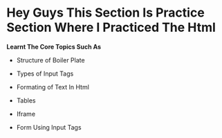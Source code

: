 # Hey Guys This Section Is Practice Section Where I Practiced The Html  

**Learnt The Core Topics Such As**

- Structure of Boiler Plate

- Types of Input Tags  

- Formating of Text In Html

- Tables 

- Iframe 

- Form Using Input Tags